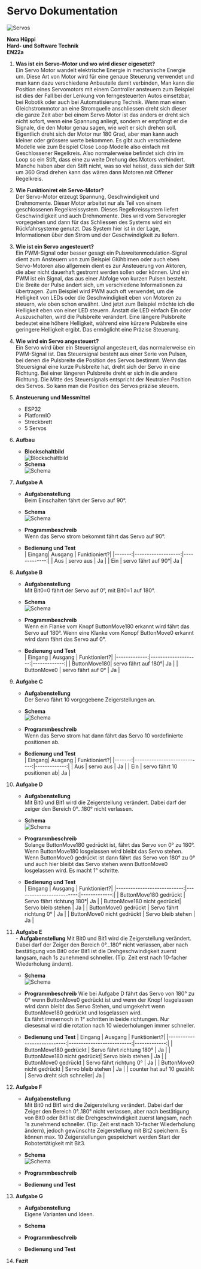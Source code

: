 # Servo Dokumentation
![Servos](Bild2.png)

**Nora Hüppi**  
**Hard- und Software Technik**  
**EN22a**

1. **Was ist ein Servo-Motor und wo wird dieser eigesetzt?**  
Ein Servo Motor wandelt elektrische Energie in mechanische Energie um. Diese Art von Motor wird für eine genaue Steuerung verwendet und man kann dazu verschiedene Anbauteile damit verbinden, Man kann die Position eines Servomotors mit einem Controller ansteuern zum Beispiel ist dies der Fall bei der Lenkung von ferngesteuerten Autos einsetzbar, bei Robotik oder auch bei Automatisierung Technik. Wenn man einen Gleichstrommotor an eine Stromquelle anschliessen dreht sich dieser die ganze Zeit aber bei einem Servo Motor ist das anders er dreht sich nicht sofort, wenn eine Spannung anliegt, sondern er empfängt er die Signale, die den Motor genau sagen, wie weit er sich drehen soll. Eigentlich dreht sich der Motor nur 180 Grad, aber man kann auch kleiner oder grössere werte bekommen. Es gibt auch verschiedene Modelle wie zum Beispiel Close Loop Modelle also einfach mit Geschlossener Regelkreis. Also normalerweise befindet sich drin im Loop so ein Stift, dass eine zu weite Drehung des Motors verhindert. Manche haben aber den Stift nicht, was so viel heisst, dass sich der Stift um 360 Grad drehen kann das wären dann Motoren mit Offener Regelkreis.

2. **Wie Funktioniret ein Servo-Motor?**  
Der Servo-Motor erzeugt Spannung, Geschwindigkeit und Drehmomente. Dieser Motor arbeitet nur als Teil von einem geschlossenen Regelkreissystem. Dieses Regelkreissystem liefert Geschwindigkeit und auch Drehmomente. Dies wird vom Servoregler vorgegeben und dann für das Schliessen des Systems wird ein Rückfahrsysteme genutzt. Das System hier ist in der Lage, Informationen über den Strom und der Geschwindigkeit zu liefern.

3. **Wie ist ein Servo angesteuert?**  
Ein PWM-Signal oder besser gesagt ein Pulsweitenmodulation-Signal dient zum Ansteuern von zum Beispiel Glühbirnen oder auch eben Servo-Motoren also allgemein dient es zur Ansteuerung von Aktoren, die aber nicht dauerhaft gestromt werden sollen oder können. Und ein PWM ist ein Signal, das aus einer Abfolge von kurzen Pulsen besteht. Die Breite der Pulse ändert sich, um verschiedene Informationen zu übertragen. Zum Beispiel wird PWM auch oft verwendet, um die Helligkeit von LEDs oder die Geschwindigkeit eben von Motoren zu steuern, wie oben schon erwähnt. Und jetzt zum Beispiel möchte ich die Helligkeit eben von einer LED steuern. Anstatt die LED einfach Ein oder Auszuschalten, wird die Pulsbreite verändert. Eine längere Pulsbreite bedeutet eine höhere Helligkeit, während eine kürzere Pulsbreite eine geringere Helligkeit ergibt. Das ermöglicht eine Präzise Steuerung.

4. **Wie wird ein Servo angesteuert?**  
Ein Servo wird über ein Steuersignal angesteuert, das normalerweise ein PWM-Signal ist. Das Steuersignal besteht aus einer Serie von Pulsen, bei denen die Pulsbreite die Position des Servos bestimmt. Wenn das Steuersignal eine kurze Pulsbreite hat, dreht sich der Servo in eine Richtung. Bei einer längeren Pulsbreite dreht er sich in die andere Richtung. Die Mitte des Steuersignals entspricht der Neutralen Position des Servos. So kann man die Position des Servos präzise steuern.

5. **Ansteuerung und Messmittel**  
    - ESP32
    - PlatformIO
    - Streckbrett
    - 5 Servos  

6. **Aufbau**  
    - **Blockschaltbild**  
        ![Blockschaltbild](Servo_Blockschaltbild.drawio.png)  
    - **Schema**  
        ![Schema](Image.png)  

7. **Aufgabe A**
    - **Aufgabenstellung**  
        Beim Einschalten fährt der Servo auf 90°.  

    - **Schema**  
        ![Schema](BildMitServo.png)  
        
    - **Programmbeschreib**  
        Wenn das Servo strom bekommt fährt das Servo auf 90°.  

    - **Bedienung und Test**  
        | Eingang| Ausgang            | Funktioniert?|
        |-------:|-------------------:|-------------:|
        | Aus    | servo aus          | Ja           |
        | Ein    | servo fährt auf 90°| Ja           |  

8. **Aufgabe B**
    - **Aufgabenstellung**  
        Mit Bit0=0 fährt der Servo auf 0°, mit Bit0=1 auf 180°.  

    - **Schema**  
        ![Schema](BildMitServo.png)  
        
    - **Programmbeschreib**   
        Wenn ein Flanke vom Knopf ButtonMove180 erkannt wird fährt das Servo auf 180°.
        Wenn eine Klanke vom Konopf ButtonMove0 erkannt wird dann fährt das Servo auf 0°.  

    - **Bedienung und Test**  
        | Eingang      | Ausgang             | Funktioniert?|
        |-------------:|--------------------:|-------------:|
        | ButtonMove180| servo fährt auf 180°| Ja           |
        | ButtonMove0  | servo fährt auf 0°  | Ja           |  

9. **Aufgabe C**
    - **Aufgabenstellung**  
        Der Servo fährt 10 vorgegebene Zeigerstellungen an.  

    - **Schema**  
        ![Schema](BildMitServo.png)  
        
    - **Programmbeschreib**  
         Wenn das Servo strom hat dann fährt das Servo 10 vordefinierte positionen ab.  
         
    - **Bedienung und Test**  
        | Eingang| Ausgang                     | Funktioniert?|
        |-------:|----------------------------:|-------------:|
        | Aus    | servo aus                   | Ja           |
        | Ein    | servo fährt 10 positionen ab| Ja           |  

10. **Aufgabe D**
    - **Aufgabenstellung**  
        Mit Bit0 und Bit1 wird die Zeigerstellung verändert. Dabei darf der zeiger den Bereich 0°...180° nicht verlassen.  

    - **Schema**  
        ![Schema](BildMitServo.png)  
        
    - **Programmbeschreib**  
       Solange ButtonMove180 gedrückt ist, fährt das Servo von 0° zu 180°. Wenn ButtonMove180 losgelassen wird bleibt das Servo stehen.
       Wenn ButtonMove0 gedrückt ist dann fährt das Servo von 180° zu 0° und auch hier bleibt das Servo stehen wenn ButtonMove0 losgelassen wird. 
       Es macht 1° schritte. 

    - **Bedienung und Test**  
        | Eingang                     | Ausgang                  | Funktioniert?|
        |----------------------------:|-------------------------:|-------------:|
        | ButtonMove180 gedrückt      | Servo fährt richtung 180°| Ja           |
        | ButtonMove180 nicht gedrückt| Servo bleib stehen       | Ja           |
        | ButtonMove0 gedrückt        | Servo fährt richtung 0°  | Ja           |
        | ButtonMove0 nicht gedrückt  | Servo bleib stehen       | Ja           |  

 12. **Aufgabe E**  
    - **Aufgabenstellung**
         Mit Bit0 und Bit1 wird die Zeigerstellung verändert. Dabei darf der Zeiger den Bereich 0°...180° nicht verlassen, aber           nach bestätigung von Bit0 oder Bit1 ist die Drehgeschwindigkeit zuerst langsam, nach 1s zunehmend schneller. (Tip: Zeit          erst nach 10-facher Wiederholung ändern).
     
     - **Schema**  
         ![Schema](BildMitServo.png)

      - **Programmbeschreib**
            Wie bei Aufgabe D fährt das Servo von 180° zu 0° wenn ButtonMove0 gedrückt ist und wenn der Knopf losgelassen wird               dann bleibt das Servo Stehen, und umgekehrt wenn ButtonMove180 gedrückt und losgelassen wird.  
            Es fährt immernoch in 1° schritten in beide richtungen. Nur diesesmal wird die rotation nach 10 wiederholungen immer             schneller.
        
     - **Bedienung und Test**
         | Eingang                     | Ausgang                   | Funktioniert?|
         |----------------------------:|--------------------------:|-------------:|
         | ButtonMove180 gedrückt      | Servo fährt richtung 180° | Ja           |
         | ButtonMove180 nicht gedrückt| Servo bleib stehen        | Ja           |
         | ButtonMove0 gedrückt        | Servo fährt richtung 0°   | Ja           |
         | ButtonMove0 nicht gedrückt  | Servo bleib stehen        | Ja           |
         | counter hat auf 10 gezählt  | Servo dreht sich schneller| Ja           |
       
13. **Aufgabe F**
    - **Aufgabenstellung**  
        Mit Bit0 nd Bit1 wird die Zeigerstellung verändert. Dabei darf der Zeiger den Bereich 0°..180° nicht verlassen, aber nach bestätigung von Bit0 oder Bit1 ist die Drehgeschwindigkeit zuerst langsam, nach 1s zunehmend schneller. (Tip: Zeit erst nach 10-facher Wiederholung ändern), jedoch gewünschte Zeigerstellung mit Bit2 speichern. Es können max. 10 Zeigerstellungen gespeichert werden Start der Robotertätigkeit mit Bit3.  

    - **Schema**  
        ![Schema](BildMitServo.png)  
        
    - **Programmbeschreib**   

    - **Bedienung und Test**  

14. **Aufgabe G**
    - **Aufgabenstellung**  
        Eigene Varianten und Ideen.  

    - **Schema**  

    - **Programmbeschreib**   

    - **Bedienung und Test**  

15. **Fazit**
